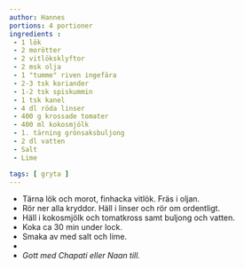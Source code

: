 ```yaml
---
author: Hannes
portions: 4 portioner
ingredients :
 - 1 lök
 - 2 morötter
 - 2 vitlöksklyftor
 - 2 msk olja
 - 1 "tumme" riven ingefära
 - 2-3 tsk koriander
 - 1-2 tsk spiskummin
 - 1 tsk kanel
 - 4 dl röda linser
 - 400 g krossade tomater
 - 400 ml kokosmjölk
 - 1. tärning grönsaksbuljong
 - 2 dl vatten
 - Salt
 - Lime

tags: [ gryta ]
---
```

* Tärna lök och morot, finhacka vitlök. Fräs i oljan.
* Rör ner alla kryddor. Häll i linser och rör om ordentligt.
* Häll i kokosmjölk och tomatkross samt buljong och vatten.
* Koka ca 30 min under lock.
* Smaka av med salt och lime.
*  
* _Gott med Chapati eller Naan till._
